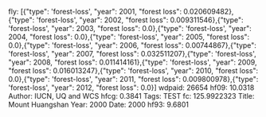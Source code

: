 fly: [{"type": 'forest-loss', "year": 2001, "forest loss": 0.020609482},{"type": 'forest-loss', "year": 2002, "forest loss": 0.009311546},{"type": 'forest-loss', "year": 2003, "forest loss": 0.0},{"type": 'forest-loss', "year": 2004, "forest loss": 0.0},{"type": 'forest-loss', "year": 2005, "forest loss": 0.0},{"type": 'forest-loss', "year": 2006, "forest loss": 0.00744867},{"type": 'forest-loss', "year": 2007, "forest loss": 0.032511207},{"type": 'forest-loss', "year": 2008, "forest loss": 0.011414161},{"type": 'forest-loss', "year": 2009, "forest loss": 0.016013247},{"type": 'forest-loss', "year": 2010, "forest loss": 0.0},{"type": 'forest-loss', "year": 2011, "forest loss": 0.009800978},{"type": 'forest-loss', "year": 2012, "forest loss": 0.0}]
wdpaid: 26654
hf09: 10.0318
Author: IUCN, UQ and WCS
hfcg: 0.3841
Tags: TEST
fc: 125.9922323
Title: Mount Huangshan
Year: 2000
Date: 2000
hf93: 9.6801
